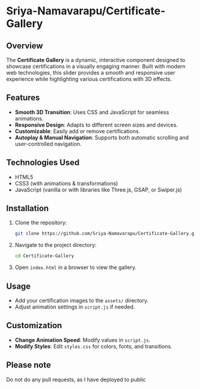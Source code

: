 # Sriya-Namavarapu/Certificate-Gallery

## Overview
The **Certificate Gallery** is a dynamic, interactive component designed to showcase certifications in a visually engaging manner. Built with modern web technologies, this slider provides a smooth and responsive user experience while highlighting various certifications with 3D effects.

## Features
- **Smooth 3D Transition**: Uses CSS and JavaScript for seamless animations.
- **Responsive Design**: Adapts to different screen sizes and devices.
- **Customizable**: Easily add or remove certifications.
- **Autoplay & Manual Navigation**: Supports both automatic scrolling and user-controlled navigation.

## Technologies Used
- HTML5
- CSS3 (with animations & transformations)
- JavaScript (vanilla or with libraries like Three.js, GSAP, or Swiper.js)

## Installation
1. Clone the repository:
   ```sh
   git clone https://github.com/Sriya-Namavarapu/Certificate-Gallery.git
   ```
2. Navigate to the project directory:
   ```sh
   cd Certificate-Gallery
   ```
3. Open `index.html` in a browser to view the gallery.

## Usage
- Add your certification images to the `assets/` directory.
- Adjust animation settings in `script.js` if needed.

## Customization
- **Change Animation Speed**: Modify values in `script.js`.
- **Modify Styles**: Edit `styles.css` for colors, fonts, and transitions.


## Please note
Do not do any pull requests, as I have deployed to public

